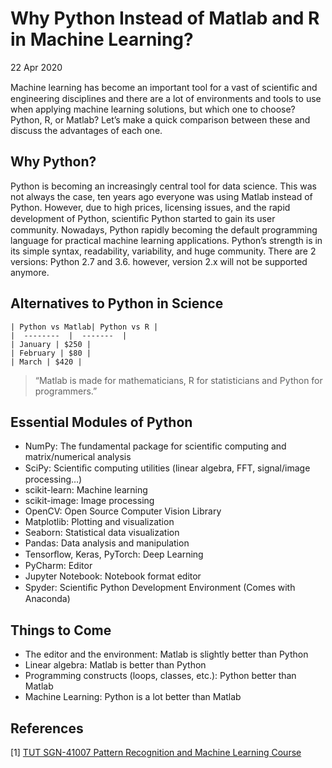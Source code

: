 # Why Python Instead of Matlab and R in Machine Learning?

22 Apr 2020

Machine learning has become an important tool for a vast of scientiﬁc and engineering disciplines and there are a lot of environments and tools to use when applying machine learning solutions, but which one to choose? Python, R, or Matlab? Let’s make a quick comparison between these and discuss the advantages of each one.

## Why Python?

Python is becoming an increasingly central tool for data science. This was not always the case, ten years ago everyone was using Matlab instead of Python. However, due to high prices, licensing issues, and the rapid development of Python, scientiﬁc Python started to gain its user community. Nowadays, Python rapidly becoming the default programming language for practical machine learning applications. Python’s strength is in its simple syntax, readability, variability, and huge community. There are 2 versions: Python 2.7 and 3.6. however, version 2.x will not be supported anymore.

## Alternatives to Python in Science

    | Python vs Matlab| Python vs R |
    |  --------  |  -------  |
    | January | $250 |
    | February | $80 |
    | March | $420 |

> “Matlab is made for mathematicians, R for statisticians and Python for
> programmers.”

## Essential Modules of Python

*   NumPy: The fundamental package for scientific computing and matrix/numerical analysis
*   SciPy: Scientiﬁc computing utilities (linear algebra, FFT, signal/image processing…)
*   scikit-learn: Machine learning
*   scikit-image: Image processing
*   OpenCV: Open Source Computer Vision Library
*   Matplotlib: Plotting and visualization
*   Seaborn: Statistical data visualization
*   Pandas: Data analysis and manipulation
*   Tensorﬂow, Keras, PyTorch: Deep Learning
*   PyCharm: Editor
*   Jupyter Notebook: Notebook format editor
*   Spyder: Scientiﬁc Python Development Environment (Comes with Anaconda)

## Things to Come

*   The editor and the environment: Matlab is slightly better than Python
*   Linear algebra: Matlab is better than Python
*   Programming constructs (loops, classes, etc.): Python better than Matlab
*   Machine Learning: Python is a lot better than Matlab

## References

[1] [TUT SGN-41007 Pattern Recognition and Machine Learning Course](https://sgn-41007-2018.blogspot.com/)